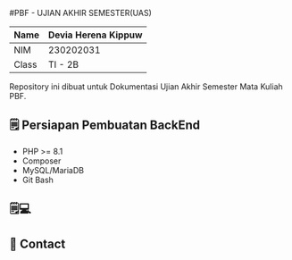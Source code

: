 #PBF - UJIAN AKHIR SEMESTER(UAS) 

| Name  | Devia Herena Kippuw |
|-------|---------------------|
| NIM   | 230202031           |
| Class | TI - 2B             |

Repository ini dibuat untuk Dokumentasi Ujian Akhir Semester Mata Kuliah PBF.

## 🗒️ Persiapan Pembuatan BackEnd
- PHP >= 8.1
- Composer
- MySQL/MariaDB
- Git Bash

## 🗒💻

## 📧 Contact

